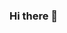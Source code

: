 ### Hi there 👋

<!--
**ielpa/ielpa** is a ✨ _special_ ✨ repository because its `README.md` (this file) appears on your GitHub profile.

Here are some ideas to get you started:

- 🔭 I’m currently working on  B&S Analyst (Business and system analyst)
- 🌱 I’m currently learning Control and Automation Engineering and Translator
- 📫 How to reach me: tg: @ielpa, inst: @ielpa5
- ⚡ Fun fact: I'm easy to communicate with :) Feel free to chat
- :star: My CV: https://docs.google.com/document/d/1vheK9qziA6c3xTQnV0XMdNryLtkNZUCt335rQwhgD-w/edit?usp=sharing
